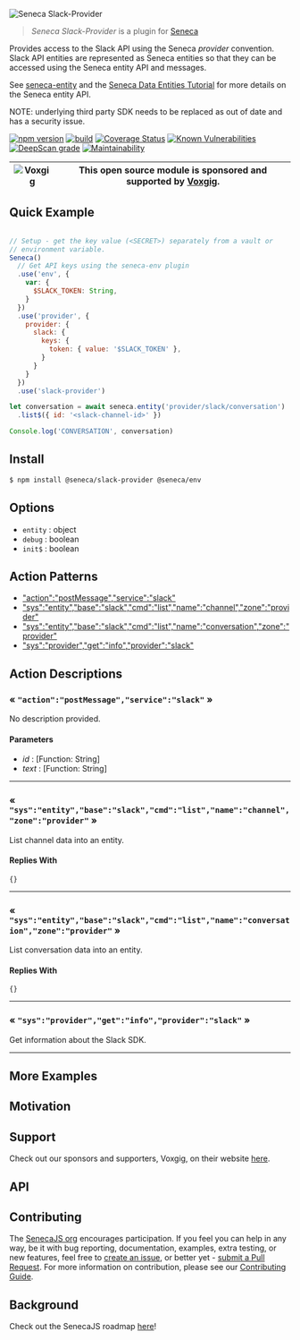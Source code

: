 ![Seneca Slack-Provider](http://senecajs.org/files/assets/seneca-logo.png)

> _Seneca Slack-Provider_ is a plugin for [Seneca](http://senecajs.org)


Provides access to the Slack API using the Seneca *provider*
convention. Slack API entities are represented as Seneca entities so
that they can be accessed using the Seneca entity API and messages.

See [seneca-entity](senecajs/seneca-entity) and the [Seneca Data
Entities
Tutorial](https://senecajs.org/docs/tutorials/understanding-data-entities.html) for more details on the Seneca entity API.

NOTE: underlying third party SDK needs to be replaced as out of date and has a security issue.

[![npm version](https://img.shields.io/npm/v/@seneca/slack-provider.svg)](https://npmjs.com/package/@seneca/slack-provider)
[![build](https://github.com/senecajs/seneca-slack-provider/actions/workflows/build.yml/badge.svg)](https://github.com/senecajs/seneca-slack-provider/actions/workflows/build.yml)
[![Coverage Status](https://coveralls.io/repos/github/senecajs/seneca-slack-provider/badge.svg?branch=main)](https://coveralls.io/github/senecajs/seneca-slack-provider?branch=main)
[![Known Vulnerabilities](https://snyk.io/test/github/senecajs/seneca-slack-provider/badge.svg)](https://snyk.io/test/github/senecajs/seneca-slack-provider)
[![DeepScan grade](https://deepscan.io/api/teams/5016/projects/19462/branches/505954/badge/grade.svg)](https://deepscan.io/dashboard#view=project&tid=5016&pid=19462&bid=505954)
[![Maintainability](https://api.codeclimate.com/v1/badges/f76e83896b731bb5d609/maintainability)](https://codeclimate.com/github/senecajs/seneca-slack-provider/maintainability)


| ![Voxgig](https://www.voxgig.com/res/img/vgt01r.png) | This open source module is sponsored and supported by [Voxgig](https://www.voxgig.com). |
|---|---|


## Quick Example


```js

// Setup - get the key value (<SECRET>) separately from a vault or
// environment variable.
Seneca()
  // Get API keys using the seneca-env plugin
  .use('env', {
    var: {
      $SLACK_TOKEN: String,
    }
  })
  .use('provider', {
    provider: {
      slack: {
        keys: {
          token: { value: '$SLACK_TOKEN' },
        }
      }
    }
  })
  .use('slack-provider')

let conversation = await seneca.entity('provider/slack/conversation')
  .list$({ id: '<slack-channel-id>' })

Console.log('CONVERSATION', conversation)

```

## Install

```sh
$ npm install @seneca/slack-provider @seneca/env
```



<!--START:options-->


## Options

* `entity` : object
* `debug` : boolean
* `init$` : boolean


<!--END:options-->

<!--START:action-list-->


## Action Patterns

* ["action":"postMessage","service":"slack"](#-actionpostMessageserviceslack-)
* ["sys":"entity","base":"slack","cmd":"list","name":"channel","zone":"provider"](#-sysentitybaseslackcmdlistnamechannelzoneprovider-)
* ["sys":"entity","base":"slack","cmd":"list","name":"conversation","zone":"provider"](#-sysentitybaseslackcmdlistnameconversationzoneprovider-)
* ["sys":"provider","get":"info","provider":"slack"](#-sysprovidergetinfoproviderslack-)


<!--END:action-list-->

<!--START:action-desc-->


## Action Descriptions

### &laquo; `"action":"postMessage","service":"slack"` &raquo;

No description provided.


#### Parameters


* _id_ : [Function: String]
* _text_ : [Function: String]


----------
### &laquo; `"sys":"entity","base":"slack","cmd":"list","name":"channel","zone":"provider"` &raquo;

List channel data into an entity.





#### Replies With


```
{}
```


----------
### &laquo; `"sys":"entity","base":"slack","cmd":"list","name":"conversation","zone":"provider"` &raquo;

List conversation data into an entity.





#### Replies With


```
{}
```


----------
### &laquo; `"sys":"provider","get":"info","provider":"slack"` &raquo;

Get information about the Slack SDK.



----------


<!--END:action-desc-->

## More Examples

## Motivation

## Support

Check out our sponsors and supporters, Voxgig, on their website [here](https://www.voxgig.com).

## API

## Contributing

The [SenecaJS org](http://senecajs.org/) encourages participation. If you feel you can help in any way, be
it with bug reporting, documentation, examples, extra testing, or new features, feel free
to [create an issue](https://github.com/senecajs/seneca-maintain/issues/new), or better yet - [submit a Pull Request](https://github.com/senecajs/seneca-maintain/pulls). For more
information on contribution, please see our [Contributing Guide](http://senecajs.org/contribute).

## Background

Check out the SenecaJS roadmap [here](https://senecajs.org/roadmap/)!
